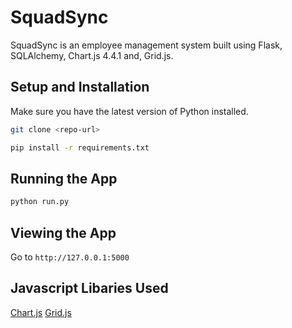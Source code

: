 # SquadSync

SquadSync is an employee management system built using Flask, SQLAlchemy, Chart.js 4.4.1 and, Grid.js. 

## Setup and Installation 
Make sure you have the latest version of Python installed.

```bash
git clone <repo-url>
```

```bash
pip install -r requirements.txt
```

## Running the App
```bash
python run.py
```

## Viewing the App
Go to `http://127.0.0.1:5000`

## Javascript Libaries Used
[Chart.js](https://www.chartjs.org/docs/latest/)
[Grid.js](https://gridjs.io/)

